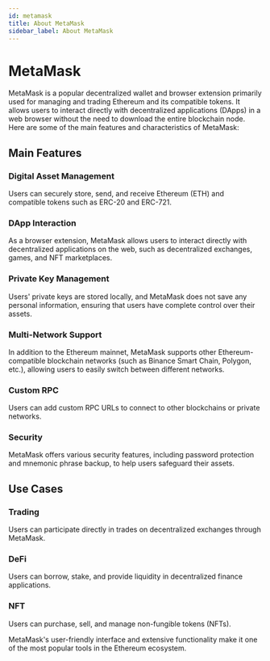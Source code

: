 ```yaml
---
id: metamask
title: About MetaMask
sidebar_label: About MetaMask
---
```


# MetaMask

MetaMask is a popular decentralized wallet and browser extension primarily used for managing and trading Ethereum and its compatible tokens. It allows users to interact directly with decentralized applications (DApps) in a web browser without the need to download the entire blockchain node. Here are some of the main features and characteristics of MetaMask:

## Main Features

### Digital Asset Management
Users can securely store, send, and receive Ethereum (ETH) and compatible tokens such as ERC-20 and ERC-721.

### DApp Interaction
As a browser extension, MetaMask allows users to interact directly with decentralized applications on the web, such as decentralized exchanges, games, and NFT marketplaces.

### Private Key Management
Users' private keys are stored locally, and MetaMask does not save any personal information, ensuring that users have complete control over their assets.

### Multi-Network Support
In addition to the Ethereum mainnet, MetaMask supports other Ethereum-compatible blockchain networks (such as Binance Smart Chain, Polygon, etc.), allowing users to easily switch between different networks.

### Custom RPC
Users can add custom RPC URLs to connect to other blockchains or private networks.

### Security
MetaMask offers various security features, including password protection and mnemonic phrase backup, to help users safeguard their assets.

## Use Cases

### Trading
Users can participate directly in trades on decentralized exchanges through MetaMask.

### DeFi
Users can borrow, stake, and provide liquidity in decentralized finance applications.

### NFT
Users can purchase, sell, and manage non-fungible tokens (NFTs).

MetaMask's user-friendly interface and extensive functionality make it one of the most popular tools in the Ethereum ecosystem. 